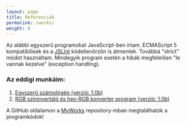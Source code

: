 ```yaml
---
layout: page
title: Referenciák
permalink: /works/
weight: 8
---
```


Az alábbi egyszerű programokat JavaScript-ben írtam.
ECMAScript 5 kompatibilisek és a <a href="http://jslint.com/" target="_blank">JSLint</a> kódellenőrzőn is átmentek. Továbbá "strict" módot használtam. Mindegyik program esetén a hibák megfelelően "le vannak kezelve" (exception handling).


### Az eddigi munkáim:
1. [Egyszerű számológép (verzió: 1.0b)](/simpleCalculator.html)
2. [RGB színinvertáló és hex-RGB konverter program (verzió: 1.0b)](/colours.html)


A GitHub oldalamon a <a href="https://github.com/SalsaBoy990/MyWorks" target="_blank">MyWorks<a/> repository-mban megtalálhatók a programkódok!

<!--
#### Megjegyzések

Az egyszerű számológépnél `eval()`-t használtam, aminek a használata nem igazán
javallott (biztonsági réseket tárhat a szkriptben). A felhasználói
adatbevitel kizárólag csak az általam megadott gombokon keresztül történhet, billentyűzetről nem! Az `eval()` függvény egy sztringre hívja meg a
a böngészőbe épített JS-értelmezőt vagy fordítót (compiler). Ha a sztringbe rosszindulatú kód kerül, akkor azt az `eval()` ellenőrzés nélkül kiértékeli és lefuttatja!


Egyetlen egy hasznát találtam eddig az `eval()`-nak: a JS fordító ismeri a műveletek sorrendjét, tehát a felhasználó
összetett matematikai kifejezéseket (pl. `2000(5(9/7)-9*8)`) adhat meg szövegként, ami kiértékelődik. Az eredményt (`-131142,857`) pedig visszadom a felhasználónak. Természetesen előtte rávizsgálok, hogy jó-e a bemenet (pl. hiányzó zárójelek). Majd átalakítom megfelelő formátumba a szöveget: a tizedesvesszőket tizedesponttá írom át (a programnyelvekben ez az alapértelmezett, a `,` operátor más célt szolgál), valamint a szorzásjelet pótlom a zárójel előtt, ha szükséges,, hiszen azt el szokás hagyni szorzás esetén.-->